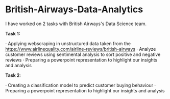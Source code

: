 # British-Airways-Data-Analytics

I have worked on 2 tasks with British Airways's Data Science team.

**Task 1:**

· Applying webscraping in unstructured data taken from the https://www.airlinequality.com/airline-reviews/british-airways
· Analyze customer reviews using sentimental analysis to sort positive and negative reviews
· Preparing a powerpoint representation to highlight our insights and analysis

**Task 2**:

· Creating a classification model to predict customer buying behaviour
· Preparing a powerpoint representation to highlight our insights and analysis
